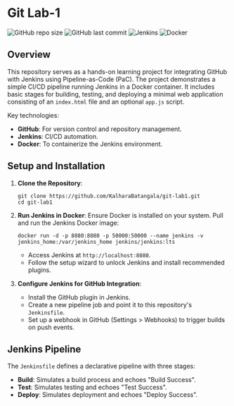 # Git Lab-1

![GitHub repo size](https://img.shields.io/github/repo-size/KalharaBatangala/git-lab1?style=flat-square)
![GitHub last commit](https://img.shields.io/github/last-commit/KalharaBatangala/git-lab1?style=flat-square)
![Jenkins](https://img.shields.io/badge/Jenkins-Pipeline%20as%20Code-blue?style=flat-square&logo=jenkins)
![Docker](https://img.shields.io/badge/Docker-Containerized-blue?style=flat-square&logo=docker)


## Overview

This repository serves as a hands-on learning project for integrating GitHub with Jenkins using Pipeline-as-Code (PaC). The project demonstrates a simple CI/CD pipeline running Jenkins in a Docker container. It includes basic stages for building, testing, and deploying a minimal web application consisting of an `index.html` file and an optional `app.js` script.



Key technologies:
- **GitHub**: For version control and repository management.
- **Jenkins**: CI/CD automation.
- **Docker**: To containerize the Jenkins environment.



## Setup and Installation

1. **Clone the Repository**:
   ```
   git clone https://github.com/KalharaBatangala/git-lab1.git
   cd git-lab1
   ```

2. **Run Jenkins in Docker**:
   Ensure Docker is installed on your system. Pull and run the Jenkins Docker image:
   ```
   docker run -d -p 8080:8080 -p 50000:50000 --name jenkins -v jenkins_home:/var/jenkins_home jenkins/jenkins:lts
   ```
   - Access Jenkins at `http://localhost:8080`.
   - Follow the setup wizard to unlock Jenkins and install recommended plugins.

3. **Configure Jenkins for GitHub Integration**:
   - Install the GitHub plugin in Jenkins.
   - Create a new pipeline job and point it to this repository's `Jenkinsfile`.
   - Set up a webhook in GitHub (Settings > Webhooks) to trigger builds on push events.

## Jenkins Pipeline

The `Jenkinsfile` defines a declarative pipeline with three stages:

- **Build**: Simulates a build process and echoes "Build Success".
- **Test**: Simulates testing and echoes "Test Success".
- **Deploy**: Simulates deployment and echoes "Deploy Success".

